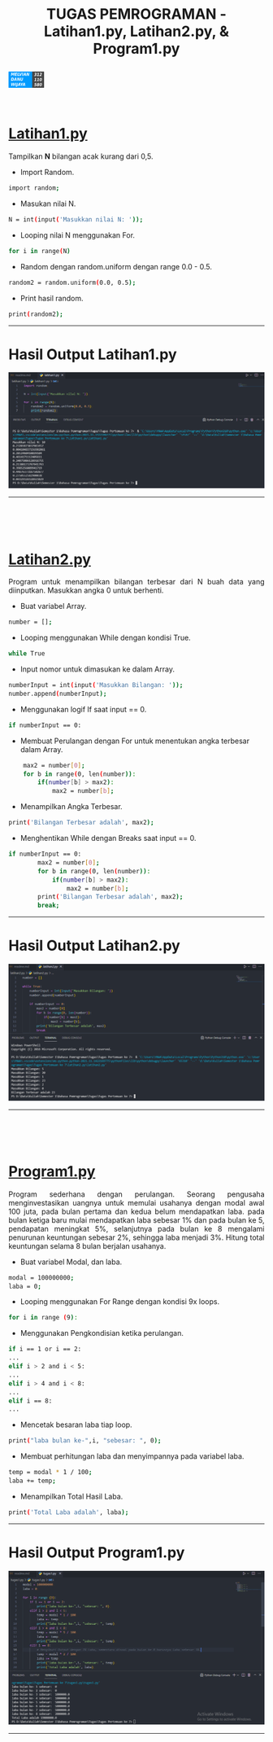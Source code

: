 # <p align="center"> TUGAS PEMROGRAMAN - Latihan1.py, Latihan2.py, & Program1.py
[![melvian](./images/melvian.png)](https://www.linkedin.com/in/melvian-wijaya-760b371b1/)


<br>


# [Latihan1.py](https://github.com/melviandanuw/TugasKelilingLuasLingkaran/blob/main/tugas.py)

<p align="justify">Tampilkan <b>N</b> bilangan acak kurang dari 0,5.

- Import Random.
```sh
import random;
```
- Masukan nilai N.
```sh
N = int(input('Masukkan nilai N: '));
```
- Looping nilai N menggunakan For.
```sh
for i in range(N)
```
- Random dengan random.uniform dengan range 0.0 - 0.5.
```sh
random2 = random.uniform(0.0, 0.5);
```
- Print hasil random.
```sh
print(random2);
```
----
# Hasil Output Latihan1.py
![Output](./images/output-l1.png)

----

<br>

<br>

<br>

# [Latihan2.py](https://github.com/melviandanuw/TugasKelilingLuasLingkaran/blob/main/tugas.py)

<p align="justify">Program untuk menampilkan bilangan terbesar dari N buah data yang diinputkan.
Masukkan angka 0 untuk berhenti.

- Buat variabel Array.
```sh
number = [];
```
- Looping menggunakan While dengan kondisi True.
```sh
while True
```
- Input nomor untuk dimasukan ke dalam Array.
```sh
numberInput = int(input('Masukkan Bilangan: '));
number.append(numberInput);
```
- Menggunakan logif If saat input == 0.
```sh
if numberInput == 0:
```
- Membuat Perulangan dengan For untuk menentukan angka terbesar dalam Array.
```sh
    max2 = number[0];
    for b in range(0, len(number)):        
        if(number[b] > max2):    
            max2 = number[b];    
```
- Menampilkan Angka Terbesar.
```sh
print('Bilangan Terbesar adalah', max2);
```
- Menghentikan While dengan Breaks saat input == 0.
```sh
if numberInput == 0:
        max2 = number[0];
        for b in range(0, len(number)):        
            if(number[b] > max2):    
                max2 = number[b];    
        print('Bilangan Terbesar adalah', max2);
        break;
```
----
# Hasil Output Latihan2.py
![Output](./images/output-l2.png)

----
<br>

<br>

<br>

# [Program1.py](https://github.com/melviandanuw/TugasKelilingLuasLingkaran/blob/main/tugas.py)

<p align="justify">Program sederhana dengan perulangan.
Seorang pengusaha menginvestasikan uangnya untuk memulai usahanya dengan
modal awal 100 juta, pada bulan pertama dan kedua belum mendapatkan laba. pada
bulan ketiga baru mulai mendapatkan laba sebesar 1% dan pada bulan ke 5,
pendapatan meningkat 5%, selanjutnya pada bulan ke 8 mengalami penurunan
keuntungan sebesar 2%, sehingga laba menjadi 3%. Hitung total keuntungan selama 8
bulan berjalan usahanya.

- Buat variabel Modal, dan laba.
```sh
modal = 100000000;
laba = 0;
```
- Looping menggunakan For Range dengan kondisi 9x loops.
```sh
for i in range (9):
```
- Menggunakan Pengkondisian ketika perulangan.
```sh
if i == 1 or i == 2:
...
elif i > 2 and i < 5:
...
elif i > 4 and i < 8:
...
elif i == 8:
...
```
- Mencetak besaran laba tiap loop.
```sh
print("laba bulan ke-",i, "sebesar: ", 0);
```
- Membuat perhitungan laba dan menyimpannya pada variabel laba.
```sh
temp = modal * 1 / 100;
laba += temp;  
```
- Menampilkan Total Hasil Laba.
```sh
print('Total Laba adalah', laba);
```
----
# Hasil Output Program1.py
![Output](./images/output-p1.png)

----